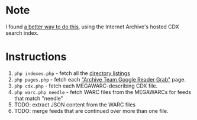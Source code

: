 # Note

I found [a better way to do this](https://gist.github.com/hubgit/7470103), using the Internet Archive's hosted CDX search index.

# Instructions

1. `php indexes.php` - fetch all the [directory listings](https://archive.org/search.php?query=collection:archiveteam_greader)
1. `php pages.php` - fetch each ["Archive Team Google Reader Grab"](https://archive.org/details/archiveteam_greader_20130619020213) page.
1. `php cdx.php` - fetch each MEGAWARC-describing CDX file.
1. `php warc.php needle` - fetch WARC files from the MEGAWARCs for feeds that match "needle"
1. TODO: extract JSON content from the WARC files
1. TODO: merge feeds that are continued over more than one file.
